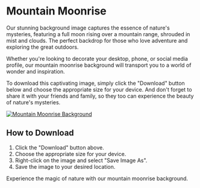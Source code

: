<!--font:Montserrat-->

# Mountain Moonrise

Our stunning background image captures the essence of nature's mysteries, featuring a full moon rising over a mountain range, shrouded in mist and clouds. The perfect backdrop for those who love adventure and exploring the great outdoors.

Whether you're looking to decorate your desktop, phone, or social media profile, our mountain moonrise background will transport you to a world of wonder and inspiration.

To download this captivating image, simply click the "Download" button below and choose the appropriate size for your device. And don't forget to share it with your friends and family, so they too can experience the beauty of nature's mysteries.

[![Mountain Moonrise Background](https://example.com/mountain-moonrise-background.jpg)](https://example.com/download/mountain-moonrise-background.jpg)

## How to Download

1. Click the "Download" button above.
2. Choose the appropriate size for your device.
3. Right-click on the image and select "Save Image As".
4. Save the image to your desired location.

Experience the magic of nature with our mountain moonrise background.

<!--

Write me markdown content of website with wallpaper:

"A photograph of a full moon rising over a mountain range, with mist and clouds adding to the sense of mystery."

The header of the page should not be copy of the text but rather a real content of the website which is using this wallpaper.


---


# Mountain Moonrise Wallpaper

Decorate your desktop or phone with this stunning photograph of a full moon rising over a mountain range. The mist and clouds in the background add to the sense of mystery, making it the perfect wallpaper for those who love nature and adventure.

To download this wallpaper, simply click the "Download" button below and choose the appropriate size for your device. And don't forget to share it with your friends and family!

[![Mountain Moonrise Wallpaper](https://example.com/mountain-moonrise-wallpaper.jpg)](https://example.com/download/mountain-moonrise-wallpaper.jpg)

## How to Download

1. Click the "Download" button above.
2. Choose the appropriate size for your device.
3. Right-click on the image and select "Save Image As".
4. Save the image to your desired location.

Enjoy your new wallpaper!


---


Heading should not include word "wallpaper". The website should not be about the wallpaper itself, wallpaper is just a related background, rewrite whole content.


---


# Explore the Mysteries of Nature with our Mountain Moonrise Background

Our stunning background image captures the essence of nature's mysteries, featuring a full moon rising over a mountain range, shrouded in mist and clouds. The perfect backdrop for those who love adventure and exploring the great outdoors.

Whether you're looking to decorate your desktop, phone, or social media profile, our mountain moonrise background will transport you to a world of wonder and inspiration.

To download this captivating image, simply click the "Download" button below and choose the appropriate size for your device. And don't forget to share it with your friends and family, so they too can experience the beauty of nature's mysteries.

[![Mountain Moonrise Background](https://example.com/mountain-moonrise-background.jpg)](https://example.com/download/mountain-moonrise-background.jpg)

## How to Download

1. Click the "Download" button above.
2. Choose the appropriate size for your device.
3. Right-click on the image and select "Save Image As".
4. Save the image to your desired location.

Experience the magic of nature with our mountain moonrise background.


---


Write me a Google font which is best fitting for the website.

Pick from the list:
- Lato
- Barlow Condensed
- Playfair Display
- Orbitron
- Futura
- IBM Plex Sans
- Cabin
- Dancing Script
- Barlow Condensed
- Roboto
- Cinzel Decorative
- Poppins
- Montserrat
- Lobster
- Open Sans
- Cormorant Garamond
- Raleway
- Alegreya
- Inter
- Cinzel
- Great Vibes
- Exo 2


Write just the font name nothing else.


---


Montserrat

-->
